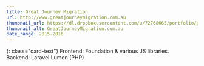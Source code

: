 ```yaml
---
title: Great Journey Migration
url: http://www.greatjourneymigration.com.au
thumbnail_url: https://dl.dropboxusercontent.com/u/72768665/portfolio/gjm_thumbnail.jpg
thumbnail_alt: GreatJourneyMigration.com.au
date_range: 2015-2016
---
```


{: class="card-text"}
Frontend: Foundation & various JS libraries.<br/>Backend: Laravel Lumen (PHP)